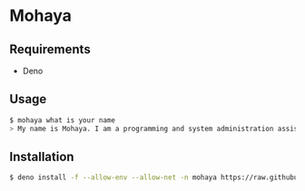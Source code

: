 # Mohaya

## Requirements

- Deno

## Usage

```sh
$ mohaya what is your name
> My name is Mohaya. I am a programming and system administration assistant. How can I assist you today? 
```

## Installation

```sh
$ deno install -f --allow-env --allow-net -n mohaya https://raw.githubusercontent.com/kaiiy/mohaya/main/src/cli.ts
```

